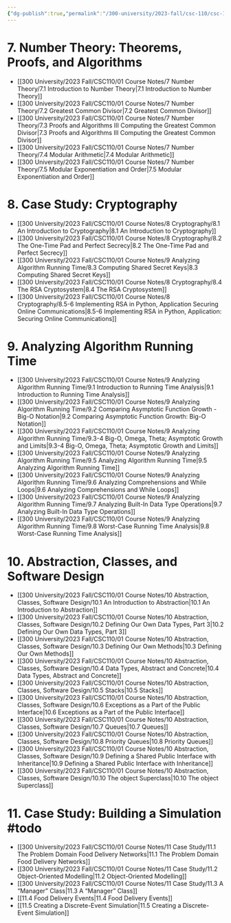 ```yaml
---
{"dg-publish":true,"permalink":"/300-university/2023-fall/csc-110/csc-110-notes/","created":"2023-10-21T21:07:21.554-04:00","updated":"2023-12-05T22:48:45.376-05:00"}
---
```



# 7. Number Theory: Theorems, Proofs, and Algorithms
- [[300 University/2023 Fall/CSC110/01 Course Notes/7 Number Theory/7.1 Introduction to Number Theory\|7.1 Introduction to Number Theory]]
- [[300 University/2023 Fall/CSC110/01 Course Notes/7 Number Theory/7.2 Greatest Common Divisor\|7.2 Greatest Common Divisor]]
- [[300 University/2023 Fall/CSC110/01 Course Notes/7 Number Theory/7.3 Proofs and Algorithms III Computing the Greatest Common Divisor\|7.3 Proofs and Algorithms III Computing the Greatest Common Divisor]]
- [[300 University/2023 Fall/CSC110/01 Course Notes/7 Number Theory/7.4 Modular Arithmetic\|7.4 Modular Arithmetic]]
- [[300 University/2023 Fall/CSC110/01 Course Notes/7 Number Theory/7.5 Modular Exponentiation and Order\|7.5 Modular Exponentiation and Order]]

# 8. Case Study: Cryptography
- [[300 University/2023 Fall/CSC110/01 Course Notes/8 Cryptography/8.1 An Introduction to Cryptography\|8.1 An Introduction to Cryptography]]
- [[300 University/2023 Fall/CSC110/01 Course Notes/8 Cryptography/8.2 The One-Time Pad and Perfect Secrecy\|8.2 The One-Time Pad and Perfect Secrecy]]
- [[300 University/2023 Fall/CSC110/01 Course Notes/9 Analyzing Algorithm Running Time/8.3 Computing Shared Secret Keys\|8.3 Computing Shared Secret Keys]]
- [[300 University/2023 Fall/CSC110/01 Course Notes/8 Cryptography/8.4 The RSA Cryptosystem\|8.4 The RSA Cryptosystem]]
- [[300 University/2023 Fall/CSC110/01 Course Notes/8 Cryptography/8.5-6 Implementing RSA in Python, Application Securing Online Communications\|8.5-6 Implementing RSA in Python, Application: Securing Online Communications]]

# 9. Analyzing Algorithm Running Time
- [[300 University/2023 Fall/CSC110/01 Course Notes/9 Analyzing Algorithm Running Time/9.1 Introduction to Running Time Analysis\|9.1 Introduction to Running Time Analysis]]
- [[300 University/2023 Fall/CSC110/01 Course Notes/9 Analyzing Algorithm Running Time/9.2 Comparing Asymptotic Function Growth - Big-O Notation\|9.2 Comparing Asymptotic Function Growth: Big-O Notation]]
- [[300 University/2023 Fall/CSC110/01 Course Notes/9 Analyzing Algorithm Running Time/9.3-4 Big-O, Omega, Theta; Asymptotic Growth and Limits\|9.3-4 Big-O, Omega, Theta; Asymptotic Growth and Limits]]
- [[300 University/2023 Fall/CSC110/01 Course Notes/9 Analyzing Algorithm Running Time/9.5 Analyzing Algorithm Running Time\|9.5 Analyzing Algorithm Running Time]]
- [[300 University/2023 Fall/CSC110/01 Course Notes/9 Analyzing Algorithm Running Time/9.6 Analyzing Comprehensions and While Loops\|9.6 Analyzing Comprehensions and While Loops]]
- [[300 University/2023 Fall/CSC110/01 Course Notes/9 Analyzing Algorithm Running Time/9.7 Analyzing Built-In Data Type Operations\|9.7 Analyzing Built-In Data Type Operations]]
- [[300 University/2023 Fall/CSC110/01 Course Notes/9 Analyzing Algorithm Running Time/9.8 Worst-Case Running Time Analysis\|9.8 Worst-Case Running Time Analysis]]

# 10. Abstraction, Classes, and Software Design
- [[300 University/2023 Fall/CSC110/01 Course Notes/10 Abstraction, Classes, Software Design/10.1 An Introduction to Abstraction\|10.1 An Introduction to Abstraction]]
- [[300 University/2023 Fall/CSC110/01 Course Notes/10 Abstraction, Classes, Software Design/10.2 Defining Our Own Data Types, Part 3\|10.2 Defining Our Own Data Types, Part 3]]
- [[300 University/2023 Fall/CSC110/01 Course Notes/10 Abstraction, Classes, Software Design/10.3 Defining Our Own Methods\|10.3 Defining Our Own Methods]]
- [[300 University/2023 Fall/CSC110/01 Course Notes/10 Abstraction, Classes, Software Design/10.4 Data Types, Abstract and Concrete\|10.4 Data Types, Abstract and Concrete]]
- [[300 University/2023 Fall/CSC110/01 Course Notes/10 Abstraction, Classes, Software Design/10.5 Stacks\|10.5 Stacks]]
- [[300 University/2023 Fall/CSC110/01 Course Notes/10 Abstraction, Classes, Software Design/10.6 Exceptions as a Part of the Public Interface\|10.6 Exceptions as a Part of the Public Interface]]
- [[300 University/2023 Fall/CSC110/01 Course Notes/10 Abstraction, Classes, Software Design/10.7 Queues\|10.7 Queues]]
- [[300 University/2023 Fall/CSC110/01 Course Notes/10 Abstraction, Classes, Software Design/10.8 Priority Queues\|10.8 Priority Queues]]
- [[300 University/2023 Fall/CSC110/01 Course Notes/10 Abstraction, Classes, Software Design/10.9 Defining a Shared Public Interface with Inheritance\|10.9 Defining a Shared Public Interface with Inheritance]]
- [[300 University/2023 Fall/CSC110/01 Course Notes/10 Abstraction, Classes, Software Design/10.10 The object Superclass\|10.10 The object Superclass]]

# 11. Case Study: Building a Simulation #todo

- [[300 University/2023 Fall/CSC110/01 Course Notes/11 Case Study/11.1 The Problem Domain Food Delivery Networks\|11.1 The Problem Domain Food Delivery Networks]]
- [[300 University/2023 Fall/CSC110/01 Course Notes/11 Case Study/11.2 Object-Oriented Modelling\|11.2 Object-Oriented Modelling]]
- [[300 University/2023 Fall/CSC110/01 Course Notes/11 Case Study/11.3 A “Manager” Class\|11.3 A “Manager” Class]]
- [[11.4 Food Delivery Events\|11.4 Food Delivery Events]]
- [[11.5 Creating a Discrete-Event Simulation\|11.5 Creating a Discrete-Event Simulation]]